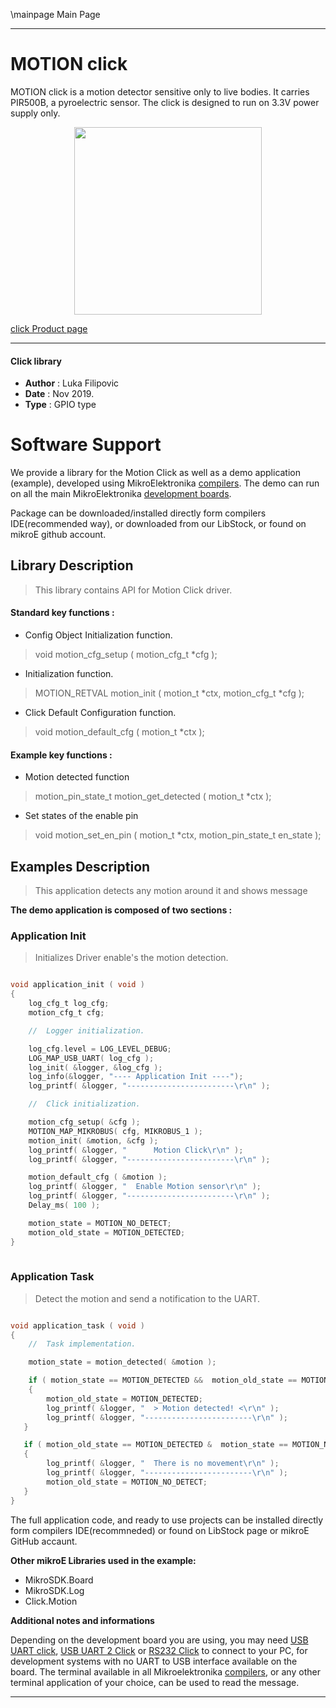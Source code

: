 \mainpage Main Page
 
 

---
# MOTION click

MOTION click is a motion detector sensitive only to live bodies. It carries PIR500B, a pyroelectric sensor. The click is designed to run on 3.3V power supply only.

<p align="center">
  <img src="https://download.mikroe.com/images/click_for_ide/motion_click.png" height=300px>
</p>

[click Product page](<https://www.mikroe.com/motion-click>)

---


#### Click library 

- **Author**        : Luka Filipovic
- **Date**          : Nov 2019.
- **Type**          : GPIO type


# Software Support

We provide a library for the Motion Click 
as well as a demo application (example), developed using MikroElektronika 
[compilers](https://shop.mikroe.com/compilers). 
The demo can run on all the main MikroElektronika [development boards](https://shop.mikroe.com/development-boards).

Package can be downloaded/installed directly form compilers IDE(recommended way), or downloaded from our LibStock, or found on mikroE github account. 

## Library Description

> This library contains API for Motion Click driver.

#### Standard key functions :

- Config Object Initialization function.
> void motion_cfg_setup ( motion_cfg_t *cfg ); 
 
- Initialization function.
> MOTION_RETVAL motion_init ( motion_t *ctx, motion_cfg_t *cfg );

- Click Default Configuration function.
> void motion_default_cfg ( motion_t *ctx );


#### Example key functions :

- Motion detected function
> motion_pin_state_t motion_get_detected ( motion_t *ctx );
 
- Set states of the enable pin
> void motion_set_en_pin (  motion_t *ctx, motion_pin_state_t en_state );

## Examples Description

> This application detects any motion around it and shows message

**The demo application is composed of two sections :**

### Application Init 

> Initializes Driver enable's the motion detection.

```c

void application_init ( void )
{
    log_cfg_t log_cfg;
    motion_cfg_t cfg;

    //  Logger initialization.

    log_cfg.level = LOG_LEVEL_DEBUG;
    LOG_MAP_USB_UART( log_cfg );
    log_init( &logger, &log_cfg );
    log_info(&logger, "---- Application Init ----");
    log_printf( &logger, "------------------------\r\n" );

    //  Click initialization.

    motion_cfg_setup( &cfg );
    MOTION_MAP_MIKROBUS( cfg, MIKROBUS_1 );
    motion_init( &motion, &cfg );
    log_printf( &logger, "      Motion Click\r\n" );
    log_printf( &logger, "------------------------\r\n" );

    motion_default_cfg ( &motion );
    log_printf( &logger, "  Enable Motion sensor\r\n" );
    log_printf( &logger, "------------------------\r\n" );
    Delay_ms( 100 );

    motion_state = MOTION_NO_DETECT;
    motion_old_state = MOTION_DETECTED;
}
  
```

### Application Task

> Detect the motion and send a notification to the UART.

```c

void application_task ( void )
{
    //  Task implementation.

    motion_state = motion_detected( &motion );

    if ( motion_state == MOTION_DETECTED &&  motion_old_state == MOTION_NO_DETECT )
    {
        motion_old_state = MOTION_DETECTED;
        log_printf( &logger, "  > Motion detected! <\r\n" );
        log_printf( &logger, "------------------------\r\n" );
   }

   if ( motion_old_state == MOTION_DETECTED &  motion_state == MOTION_NO_DETECT )
   {
        log_printf( &logger, "  There is no movement\r\n" );
        log_printf( &logger, "------------------------\r\n" );
        motion_old_state = MOTION_NO_DETECT;
   }
}  

```

The full application code, and ready to use projects can be  installed directly form compilers IDE(recommneded) or found on LibStock page or mikroE GitHub accaunt.

**Other mikroE Libraries used in the example:** 

- MikroSDK.Board
- MikroSDK.Log
- Click.Motion

**Additional notes and informations**

Depending on the development board you are using, you may need 
[USB UART click](https://shop.mikroe.com/usb-uart-click), 
[USB UART 2 Click](https://shop.mikroe.com/usb-uart-2-click) or 
[RS232 Click](https://shop.mikroe.com/rs232-click) to connect to your PC, for 
development systems with no UART to USB interface available on the board. The 
terminal available in all Mikroelektronika 
[compilers](https://shop.mikroe.com/compilers), or any other terminal application 
of your choice, can be used to read the message.



---
